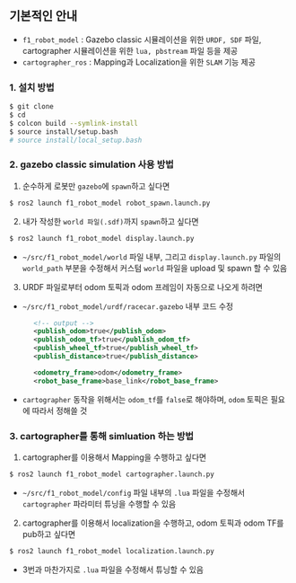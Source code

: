 ## 기본적인 안내
- `f1_robot_model` : Gazebo classic 시뮬레이션을 위한 `URDF, SDF` 파일, cartographer 시뮬레이션을 위한 `lua, pbstream` 파일 등을 제공
- `cartographer_ros` : Mapping과 Localization을 위한 `SLAM` 기능 제공

### 1. 설치 방법
```bash
$ git clone
$ cd
$ colcon build --symlink-install
$ source install/setup.bash
# source install/local_setup.bash
```

### 2. gazebo classic simulation 사용 방법
1. 순수하게 로봇만 `gazebo`에 `spawn`하고 싶다면
```bash
$ ros2 launch f1_robot_model robot_spawn.launch.py
```

2. 내가 작성한 `world 파일(.sdf)`까지 `spawn`하고 싶다면
```bash
$ ros2 launch f1_robot_model display.launch.py
```
- `~/src/f1_robot_model/world` 파일 내부, 그리고 `display.launch.py` 파일의 `world_path` 부분을 수정해서 커스텀 `world` 파일을 upload 및 spawn 할 수 있음

3. URDF 파일로부터 odom 토픽과 odom 프레임이 자동으로 나오게 하려면
- `~/src/f1_robot_model/urdf/racecar.gazebo` 내부 코드 수정
```xml
      <!-- output -->
      <publish_odom>true</publish_odom>
      <publish_odom_tf>true</publish_odom_tf>
      <publish_wheel_tf>true</publish_wheel_tf>
      <publish_distance>true</publish_distance>

      <odometry_frame>odom</odometry_frame>
      <robot_base_frame>base_link</robot_base_frame>
```
- `cartographer` 동작을 위해서는 `odom_tf`를 `false`로 해야하며, `odom` 토픽은 필요에 따라서 정해쓸 것


### 3. cartographer를 통해 simluation 하는 방법
1. cartographer를 이용해서 Mapping을 수행하고 싶다면
```bash
$ ros2 launch f1_robot_model cartographer.launch.py
```
- `~/src/f1_robot_model/config` 파일 내부의 `.lua` 파일을 수정해서 `cartographer` 파라미터 튜닝을 수행할 수 있음

2. cartographer를 이용해서 localization을 수행하고, odom 토픽과 odom TF를 pub하고 싶다면
```bash
$ ros2 launch f1_robot_model localization.launch.py
```
- 3번과 마찬가지로 `.lua` 파일을 수정해서 튜닝할 수 있음
